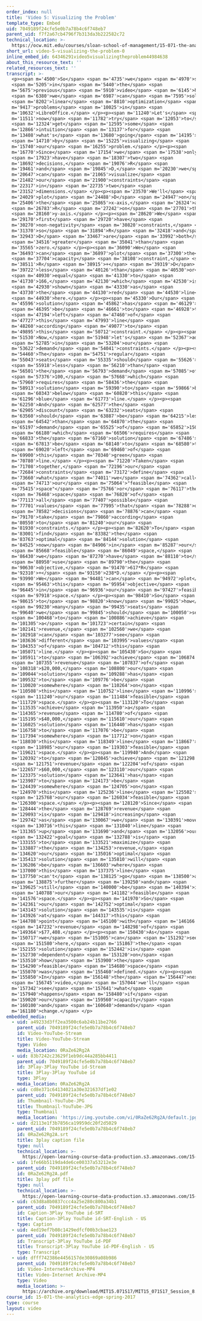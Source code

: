 ```yaml
---
order_index: null
title: 'Video 5: Visualizing the Problem'
template_type: Embed
uid: 7049189f24cfe5e0b7a78b4c6f748eb7
parent_uid: f7f2a67cb4796f7b313da3b222582c72
technical_location: >-
  https://ocw.mit.edu/courses/sloan-school-of-management/15-071-the-analytics-edge-spring-2017/linear-optimization/airline-revenue-management-an-introduction-to-linear-optimization/video-5-visualizing-the-problem/video-5-visualizing-the-problem-0
short_url: video-5-visualizing-the-problem-0
inline_embed_id: 64346291video5visualizingtheproblem44984638
about_this_resource_text: ''
related_resources_text: ''
transcript: >-
  <p><span m='4500'>So</span> <span m='4735'>we</span> <span m='4970'>saw</span>
  <span m='5205'>in</span> <span m='5440'>the</span> <span
  m='5675'>previous</span> <span m='5910'>video</span> <span m='6145'>how</span>
  <span m='6380'>we</span> <span m='6987'>can</span> <span m='7595'>solve</span>
  <span m='8202'>linear</span> <span m='8810'>optimization</span> <span
  m='9417'>problems</span> <span m='10025'>in</span> <span
  m='10632'>LibreOffice.</span> </p><p><span m='11240'>Let's</span> <span
  m='11511'>now</span> <span m='11782'>try</span> <span m='12053'>to</span>
  <span m='12324'>get</span> <span m='12595'>some</span> <span
  m='12866'>intuition</span> <span m='13137'>for</span> <span
  m='13408'>what's</span> <span m='13680'>going</span> <span m='14195'>on</span>
  <span m='14710'>by</span> <span m='15225'>visualizing</span> <span
  m='15740'>our</span> <span m='16255'>problem.</span> </p><p><span
  m='16770'>Since</span> <span m='17154'>we</span> <span m='17538'>only</span>
  <span m='17923'>have</span> <span m='18307'>two</span> <span
  m='18692'>decisions,</span> <span m='19076'>R</span> <span
  m='19461'>and</span> <span m='19845'>D,</span> <span m='20230'>we</span> <span
  m='20647'>can</span> <span m='21065'>visualize</span> <span
  m='21482'>our</span> <span m='21900'>constraints</span> <span
  m='22317'>in</span> <span m='22735'>two</span> <span
  m='23152'>dimensions.</span> </p><p><span m='23570'>We'll</span> <span
  m='24029'>plot</span> <span m='24488'>D</span> <span m='24947'>on</span> <span
  m='25406'>the</span> <span m='25865'>x-axis,</span> <span m='26324'>and</span>
  <span m='26783'>R</span> <span m='27242'>on</span> <span m='27701'>the</span>
  <span m='28160'>y-axis.</span> </p><p><span m='28620'>We</span> <span
  m='29170'>first</span> <span m='29720'>have</span> <span
  m='30270'>non-negativity</span> <span m='30820'>constraints,</span> <span
  m='31370'>so</span> <span m='31894'>R</span> <span m='32418'>and</span> <span
  m='32943'>D</span> <span m='33467'>are</span> <span m='33992'>both</span>
  <span m='34516'>greater</span> <span m='35041'>than</span> <span
  m='35565'>zero.</span> </p><p><span m='36090'>We</span> <span
  m='36493'>can</span> <span m='36897'>plot</span> <span m='37300'>the</span>
  <span m='37704'>capacity</span> <span m='38108'>constraint,</span> <span
  m='38511'>R</span> <span m='38915'>+</span> <span m='39319'>D</span> <span
  m='39722'>less</span> <span m='40126'>than</span> <span m='40530'>or</span>
  <span m='40930'>equal</span> <span m='41330'>to</span> <span
  m='41730'>166,</span> <span m='42130'>which</span> <span m='42530'>is</span>
  <span m='42930'>shown</span> <span m='43330'>as</span> <span
  m='43730'>the</span> <span m='44130'>red</span> <span m='44530'>line</span>
  <span m='44930'>here.</span> </p><p><span m='45330'>Our</span> <span
  m='45596'>solution</span> <span m='45862'>has</span> <span m='46129'>to</span>
  <span m='46395'>be</span> <span m='46661'>to</span> <span m='46928'>the</span>
  <span m='47194'>left</span> <span m='47460'>of</span> <span
  m='47727'>this</span> <span m='47993'>line</span> <span
  m='48260'>according</span> <span m='49077'>to</span> <span
  m='49895'>this</span> <span m='50712'>constraint.</span> </p><p><span
  m='51530'>Now,</span> <span m='51948'>let's</span> <span m='52367'>add</span>
  <span m='52785'>in</span> <span m='53204'>our</span> <span
  m='53622'>demand</span> <span m='54041'>constraints.</span> </p><p><span
  m='54460'>The</span> <span m='54751'>regular</span> <span
  m='55043'>seats</span> <span m='55335'>should</span> <span m='55626'>be</span>
  <span m='55918'>less</span> <span m='56210'>than</span> <span
  m='56501'>the</span> <span m='56793'>demand</span> <span m='57085'>of</span>
  <span m='57376'>100,</span> <span m='57668'>which</span> <span
  m='57960'>requires</span> <span m='58436'>the</span> <span
  m='58913'>solution</span> <span m='59390'>to</span> <span m='59866'>be</span>
  <span m='60343'>below</span> <span m='60820'>this</span> <span
  m='61296'>blue</span> <span m='61773'>line.</span> </p><p><span
  m='62250'>And</span> <span m='62577'>the</span> <span
  m='62905'>discount</span> <span m='63232'>seats</span> <span
  m='63560'>should</span> <span m='63887'>be</span> <span m='64215'>less</span>
  <span m='64542'>than</span> <span m='64870'>the</span> <span
  m='65197'>demand</span> <span m='65525'>of</span> <span m='65852'>150,</span>
  <span m='66180'>which</span> <span m='66506'>requires</span> <span
  m='66833'>the</span> <span m='67160'>solution</span> <span m='67486'>to</span>
  <span m='67813'>be</span> <span m='68140'>to</span> <span m='68580'>the</span>
  <span m='69020'>left</span> <span m='69460'>of</span> <span
  m='69900'>this</span> <span m='70340'>green</span> <span
  m='70780'>line.</span> </p><p><span m='71220'>Taken</span> <span
  m='71708'>together,</span> <span m='72196'>our</span> <span
  m='72684'>constraints</span> <span m='73172'>define</span> <span
  m='73660'>what</span> <span m='74011'>we</span> <span m='74362'>call</span>
  <span m='74713'>our</span> <span m='75064'>"feasible</span> <span
  m='75415'>space"</span> <span m='75766'>or</span> <span m='76117'>the</span>
  <span m='76468'>space</span> <span m='76820'>of</span> <span
  m='77113'>all</span> <span m='77407'>possible</span> <span
  m='77701'>values</span> <span m='77995'>that</span> <span m='78288'>our</span>
  <span m='78582'>decisions</span> <span m='78876'>can</span> <span
  m='79170'>take</span> <span m='79860'>according</span> <span
  m='80550'>to</span> <span m='81240'>our</span> <span
  m='81930'>constraints.</span> </p><p><span m='82620'>To</span> <span
  m='83001'>find</span> <span m='83382'>the</span> <span
  m='83763'>optimal</span> <span m='84144'>solution</span> <span
  m='84525'>now</span> <span m='84906'>in</span> <span m='85287'>our</span>
  <span m='85668'>feasible</span> <span m='86049'>space,</span> <span
  m='86430'>we</span> <span m='87270'>have</span> <span m='88110'>to</span>
  <span m='88950'>use</span> <span m='89790'>the</span> <span
  m='90630'>objective,</span> <span m='91470'>617*R</span> <span
  m='92310'>+</span> <span m='93150'>238*D.</span> </p><p><span
  m='93990'>We</span> <span m='94481'>can</span> <span m='94972'>plot</span>
  <span m='95463'>this</span> <span m='95954'>objective</span> <span
  m='96445'>in</span> <span m='96936'>our</span> <span m='97427'>feasible</span>
  <span m='97918'>space.</span> </p><p><span m='98410'>So</span> <span
  m='98615'>to</span> <span m='98820'>know</span> <span m='99025'>how</span>
  <span m='99230'>many</span> <span m='99435'>seats</span> <span
  m='99640'>we</span> <span m='99845'>should</span> <span m='100050'>sell</span>
  <span m='100468'>to</span> <span m='100886'>achieve</span> <span
  m='101305'>a</span> <span m='101723'>certain</span> <span
  m='102141'>revenue,</span> <span m='102560'>we</span> <span
  m='102918'>can</span> <span m='103277'>see</span> <span
  m='103636'>different</span> <span m='103995'>values</span> <span
  m='104353'>of</span> <span m='104712'>this</span> <span
  m='105071'>line.</span> </p><p><span m='105430'>So</span> <span
  m='105911'>to</span> <span m='106392'>achieve</span> <span m='106874'>a</span>
  <span m='107355'>revenue</span> <span m='107837'>of</span> <span
  m='108318'>$20,000,</span> <span m='108800'>our</span> <span
  m='109044'>solution</span> <span m='109288'>has</span> <span
  m='109532'>to</span> <span m='109776'>be</span> <span
  m='110020'>somewhere</span> <span m='110264'>on</span> <span
  m='110508'>this</span> <span m='110752'>line</span> <span m='110996'>in</span>
  <span m='111240'>our</span> <span m='111484'>feasible</span> <span
  m='111729'>space.</span> </p><p><span m='113120'>To</span> <span
  m='113535'>achieve</span> <span m='113950'>a</span> <span
  m='114365'>revenue</span> <span m='114780'>of</span> <span
  m='115195'>$40,000,</span> <span m='115610'>our</span> <span
  m='116025'>solution</span> <span m='116440'>has</span> <span
  m='116758'>to</span> <span m='117076'>be</span> <span
  m='117394'>somewhere</span> <span m='117712'>on</span> <span
  m='118030'>this</span> <span m='118349'>line</span> <span m='118667'>in</span>
  <span m='118985'>our</span> <span m='119303'>feasible</span> <span
  m='119621'>space.</span> </p><p><span m='119940'>And</span> <span
  m='120392'>to</span> <span m='120845'>achieve</span> <span m='121298'>a</span>
  <span m='121751'>revenue</span> <span m='122204'>of</span> <span
  m='122657'>$60,000,</span> <span m='123110'>our</span> <span
  m='123375'>solution</span> <span m='123641'>has</span> <span
  m='123907'>to</span> <span m='124173'>be</span> <span
  m='124439'>somewhere</span> <span m='124705'>on</span> <span
  m='124970'>this</span> <span m='125236'>line</span> <span m='125502'>in</span>
  <span m='125768'>our</span> <span m='126034'>feasible</span> <span
  m='126300'>space.</span> </p><p><span m='128120'>Since</span> <span
  m='128444'>the</span> <span m='128769'>revenue</span> <span
  m='129093'>is</span> <span m='129418'>increasing</span> <span
  m='129742'>as</span> <span m='130067'>we</span> <span m='130391'>move</span>
  <span m='130716'>this</span> <span m='131040'>line</span> <span
  m='131365'>up</span> <span m='131690'>and</span> <span m='132056'>our</span>
  <span m='132422'>goal</span> <span m='132788'>is</span> <span
  m='133155'>to</span> <span m='133521'>maximize</span> <span
  m='133887'>the</span> <span m='134253'>revenue,</span> <span
  m='134620'>our</span> <span m='135016'>optimal</span> <span
  m='135413'>solution</span> <span m='135810'>will</span> <span
  m='136206'>be</span> <span m='136603'>where</span> <span
  m='137000'>this</span> <span m='137375'>line</span> <span
  m='137750'>can't</span> <span m='138125'>go</span> <span m='138500'>any</span>
  <span m='138875'>further</span> <span m='139250'>and</span> <span
  m='139625'>still</span> <span m='140000'>be</span> <span m='140394'>in</span>
  <span m='140788'>our</span> <span m='141182'>feasible</span> <span
  m='141576'>space.</span> </p><p><span m='141970'>So</span> <span
  m='142361'>our</span> <span m='142752'>optimal</span> <span
  m='143143'>solution</span> <span m='143535'>is</span> <span
  m='143926'>at</span> <span m='144317'>this</span> <span
  m='144708'>point</span> <span m='145100'>with</span> <span m='146166'>a</span>
  <span m='147232'>revenue</span> <span m='148298'>of</span> <span
  m='149364'>$77,408.</span> </p><p><span m='150430'>As</span> <span
  m='150717'>we</span> <span m='151005'>can</span> <span m='151292'>see</span>
  <span m='151580'>here,</span> <span m='151867'>the</span> <span
  m='152155'>solution</span> <span m='152442'>is</span> <span
  m='152730'>dependent</span> <span m='153120'>on</span> <span
  m='153510'>how</span> <span m='153900'>the</span> <span
  m='154290'>feasible</span> <span m='154680'>space</span> <span
  m='155070'>was</span> <span m='155460'>defined.</span> </p><p><span
  m='155850'>In</span> <span m='156148'>the</span> <span m='156447'>next</span>
  <span m='156745'>video,</span> <span m='157044'>we'll</span> <span
  m='157342'>see</span> <span m='157641'>what</span> <span
  m='157940'>happens</span> <span m='158480'>if</span> <span
  m='159020'>our</span> <span m='159560'>capacity</span> <span
  m='160100'>and</span> <span m='160640'>demands</span> <span
  m='161180'>change.</span> </p>
embedded_media:
  - uid: a49233d3ff2ea3500c6ab24b11be2766
    parent_uid: 7049189f24cfe5e0b7a78b4c6f748eb7
    id: Video-YouTube-Stream
    title: Video-YouTube-Stream
    type: Video
    media_location: 0RaZe62Rg2A
  - uid: 83b7242c23629f1eb9dc44a285bb4411
    parent_uid: 7049189f24cfe5e0b7a78b4c6f748eb7
    id: 3Play-3Play YouTube id-Stream
    title: 3Play-3Play YouTube id
    type: 3Play
    media_location: 0RaZe62Rg2A
  - uid: cd8e371c64134021a30e321637df1e02
    parent_uid: 7049189f24cfe5e0b7a78b4c6f748eb7
    id: Thumbnail-YouTube-JPG
    title: Thumbnail-YouTube-JPG
    type: Thumbnail
    media_location: 'https://img.youtube.com/vi/0RaZe62Rg2A/default.jpg'
  - uid: d2113e1f3b7856ca19959dc20f2d5029
    parent_uid: 7049189f24cfe5e0b7a78b4c6f748eb7
    id: 0RaZe62Rg2A.srt
    title: 3play caption file
    type: null
    technical_location: >-
      https://open-learning-course-data-production.s3.amazonaws.com/15-071-the-analytics-edge-spring-2017/d2113e1f3b7856ca19959dc20f2d5029_0RaZe62Rg2A.srt
  - uid: 1fe66b5119da4de6ce00337a53212e3e
    parent_uid: 7049189f24cfe5e0b7a78b4c6f748eb7
    id: 0RaZe62Rg2A.pdf
    title: 3play pdf file
    type: null
    technical_location: >-
      https://open-learning-course-data-production.s3.amazonaws.com/15-071-the-analytics-edge-spring-2017/1fe66b5119da4de6ce00337a53212e3e_0RaZe62Rg2A.pdf
  - uid: c63d8a8b0837ccc4a25e280c800a34b1
    parent_uid: 7049189f24cfe5e0b7a78b4c6f748eb7
    id: Caption-3Play YouTube id-SRT
    title: Caption-3Play YouTube id-SRT-English - US
    type: Caption
  - uid: 4ed19ef7b08c1429edfcf00b3cbae123
    parent_uid: 7049189f24cfe5e0b7a78b4c6f748eb7
    id: Transcript-3Play YouTube id-PDF
    title: Transcript-3Play YouTube id-PDF-English - US
    type: Transcript
  - uid: dfff742386e4456157de30869a08b986
    parent_uid: 7049189f24cfe5e0b7a78b4c6f748eb7
    id: Video-InternetArchive-MP4
    title: Video-Internet Archive-MP4
    type: Video
    media_location: >-
      https://archive.org/download/MIT15.071S17/MIT15_071S17_Session_8.2.08_300k.mp4
course_id: 15-071-the-analytics-edge-spring-2017
type: course
layout: video
---
```

